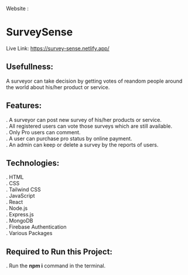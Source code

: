 Website : <h1>SurveySense</h1>
Live Link: https://survey-sense.netlify.app/

<h2>Usefullness:</h2>
<p>A surveyor can take decision by getting votes of reandom people around the world about his/her product or service.</p> 

<h2>Features:</h2>
. A surveyor can post new survey of his/her products or service. </br>
. All registered users can vote those surveys which are still available. </br>
. Only Pro users can comment. </br>
. A user can purchase pro status by online payment. </br>
. An admin can keep or delete a survey by the reports of users. </br>

<h2>Technologies:</h2>
. HTML </br>
. CSS </br>
. Tailwind CSS </br>
. JavaScript </br>
. React </br>
. Node.js </br>
. Express.js </br>
. MongoDB </br>
. Firebase Authentication </br>
. Various Packages </br>

<h2>Required to Run this Project:</h2>
. Run the <b>npm i</b> command in the terminal.
